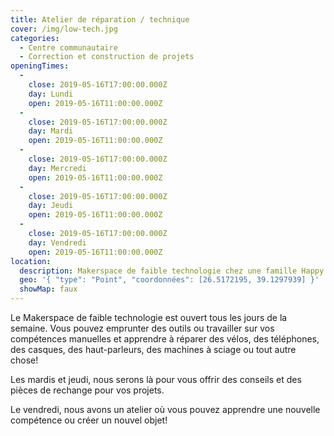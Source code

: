 ```yaml
---
title: Atelier de réparation / technique
cover: /img/low-tech.jpg
categories:
  - Centre communautaire
  - Correction et construction de projets
openingTimes:
  - 
    close: 2019-05-16T17:00:00.000Z
    day: Lundi
    open: 2019-05-16T11:00:00.000Z
  - 
    close: 2019-05-16T17:00:00.000Z
    day: Mardi
    open: 2019-05-16T11:00:00.000Z
  - 
    close: 2019-05-16T17:00:00.000Z
    day: Mercredi
    open: 2019-05-16T11:00:00.000Z
  - 
    close: 2019-05-16T17:00:00.000Z
    day: Jeudi
    open: 2019-05-16T11:00:00.000Z
  - 
    close: 2019-05-16T17:00:00.000Z
    day: Vendredi
    open: 2019-05-16T11:00:00.000Z
location:
  description: Makerspace de faible technologie chez une famille Happy
  geo: '{ "type": "Point", "coordonnées": [26.5172195, 39.1297939] }'
  showMap: faux
---
```


Le Makerspace de faible technologie est ouvert tous les jours de la semaine. Vous pouvez emprunter des outils ou travailler sur vos compétences manuelles et apprendre à réparer des vélos, des téléphones, des casques, des haut-parleurs, des machines à sciage ou tout autre chose!

Les mardis et jeudi, nous serons là pour vous offrir des conseils et des pièces de rechange pour vos projets.

Le vendredi, nous avons un atelier où vous pouvez apprendre une nouvelle compétence ou créer un nouvel objet!